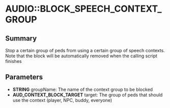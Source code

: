 # AUDIO::BLOCK_SPEECH_CONTEXT_GROUP

## Summary
Stop a certain group of peds from using a certain group of speech contexts.  Note that the block will be automatically removed
when the calling script finishes

## Parameters
* **STRING** groupName: The name of the context group to be blocked
* **AUD_CONTEXT_BLOCK_TARGET** target: The group of peds that should use the context (player, NPC, buddy, everyone)